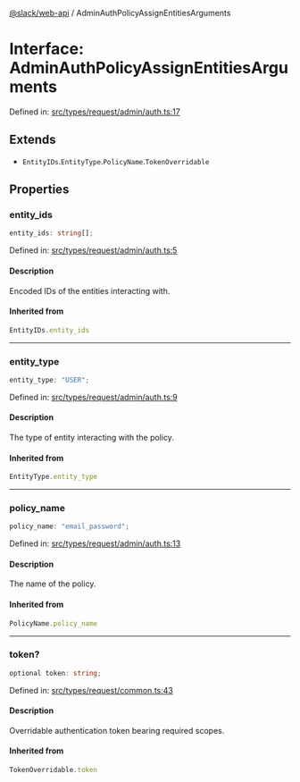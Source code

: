 [@slack/web-api](../index.md) / AdminAuthPolicyAssignEntitiesArguments

# Interface: AdminAuthPolicyAssignEntitiesArguments

Defined in: [src/types/request/admin/auth.ts:17](https://github.com/slackapi/node-slack-sdk/blob/main/packages/web-api/src/types/request/admin/auth.ts#L17)

## Extends

- `EntityIDs`.`EntityType`.`PolicyName`.`TokenOverridable`

## Properties

### entity\_ids

```ts
entity_ids: string[];
```

Defined in: [src/types/request/admin/auth.ts:5](https://github.com/slackapi/node-slack-sdk/blob/main/packages/web-api/src/types/request/admin/auth.ts#L5)

#### Description

Encoded IDs of the entities interacting with.

#### Inherited from

```ts
EntityIDs.entity_ids
```

***

### entity\_type

```ts
entity_type: "USER";
```

Defined in: [src/types/request/admin/auth.ts:9](https://github.com/slackapi/node-slack-sdk/blob/main/packages/web-api/src/types/request/admin/auth.ts#L9)

#### Description

The type of entity interacting with the policy.

#### Inherited from

```ts
EntityType.entity_type
```

***

### policy\_name

```ts
policy_name: "email_password";
```

Defined in: [src/types/request/admin/auth.ts:13](https://github.com/slackapi/node-slack-sdk/blob/main/packages/web-api/src/types/request/admin/auth.ts#L13)

#### Description

The name of the policy.

#### Inherited from

```ts
PolicyName.policy_name
```

***

### token?

```ts
optional token: string;
```

Defined in: [src/types/request/common.ts:43](https://github.com/slackapi/node-slack-sdk/blob/main/packages/web-api/src/types/request/common.ts#L43)

#### Description

Overridable authentication token bearing required scopes.

#### Inherited from

```ts
TokenOverridable.token
```

